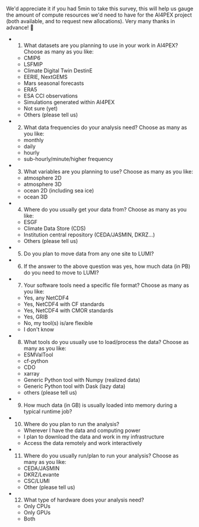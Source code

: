We'd appreciate it if you had 5min to take this survey, this will help us gauge the amount of compute
resources we'd need to have for the AI4PEX project (both available, and to request new allocations). Very many thanks 
in advance! :beer:

- 1. What datasets are you planning to use in your work in AI4PEX? Choose as many as you like:
  - CMIP6
  - LSFMIP
  - Climate Digital Twin DestinE
  - EERIE, NextGEMS
  - Mars seasonal forecasts
  - ERA5
  - ESA CCI observations
  - Simulations generated within AI4PEX
  - Not sure (yet)
  - Others (please tell us)
- 2. What data frequencies do your analysis need? Choose as many as you like:
  - monthly
  - daily
  - hourly
  - sub-hourly/minute/higher frequency
- 3. What variables are you planning to use? Choose as many as you like:
  - atmosphere 2D
  - atmosphere 3D
  - ocean 2D (including sea ice)
  - ocean 3D
- 4. Where do you usually get your data from? Choose as many as you like:
  - ESGF
  - Climate Data Store (CDS)
  - Institution central repository (CEDA/JASMIN, DKRZ...)
  - Others (please tell us)
- 5. Do you plan to move data from any one site to LUMI?
- 6. If the answer to the above question was yes, how much data (in PB) do you need to move to LUMI?
- 7. Your software tools need a specific file format? Choose as many as you like:
  - Yes, any NetCDF4
  - Yes, NetCDF4 with CF standards
  - Yes, NetCDF4 with CMOR standards
  - Yes, GRIB
  - No, my tool(s) is/are flexible
  - I don't know
- 8. What tools do you usually use to load/process the data? Choose as many as you like:
  - ESMValTool
  - cf-python
  - CDO
  - xarray
  - Generic Python tool with Numpy (realized data)
  - Generic Python tool with Dask (lazy data)
  - others (please tell us)
- 9. How much data (in GB) is usually loaded into memory during a typical runtime job?
- 10. Where do you plan to run the analysis?
  - Wherever I have the data and computing power
  - I plan to download the data and work in my infrastructure
  - Access the data remotely and work interactively
- 11. Where do you usually run/plan to run your analysis? Choose as many as you like:
  - CEDA/JASMIN
  - DKRZ/Levante
  - CSC/LUMI
  - Other (please tell us)
- 12. What type of hardware does your analysis need?
  - Only CPUs
  - Only GPUs
  - Both
